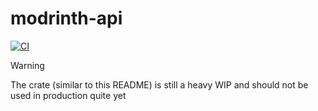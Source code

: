 # modrinth-api

[![CI](https://github.com/skywardmc/modrinth-api/actions/workflows/ci.yaml/badge.svg?event=push)](https://github.com/skywardmc/modrinth-api/actions/workflows/ci.yaml)

> [!WARNING]
> The crate (similar to this README) is still a heavy WIP and should not be
> used in production quite yet

